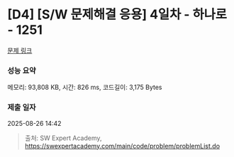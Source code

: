 # [D4] [S/W 문제해결 응용] 4일차 - 하나로 - 1251 

[문제 링크](https://swexpertacademy.com/main/code/problem/problemDetail.do?contestProbId=AV15StKqAQkCFAYD) 

### 성능 요약

메모리: 93,808 KB, 시간: 826 ms, 코드길이: 3,175 Bytes

### 제출 일자

2025-08-26 14:42



> 출처: SW Expert Academy, https://swexpertacademy.com/main/code/problem/problemList.do